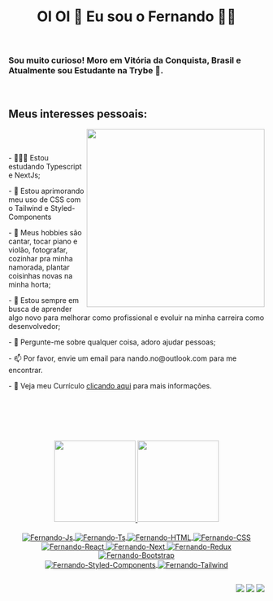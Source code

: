 <h1 align='center'>
  OI OI 👋 Eu sou o Fernando 👨‍💻
</h1>
<br />
  <h3>Sou muito curioso! Moro em Vitória da Conquista, Brasil e Atualmente sou Estudante na Trybe 🚀.</h3>
<br />
<h2>Meus interesses pessoais:</h2>

  <img align="right" src="https://i.ibb.co/7gKMpKw/18123-developer.gif" width="350px">

<br />
<br />
<p>- 👨🏽‍💻 Estou estudando Typescript e NextJs;</p>
<p>- 🤔 Estou aprimorando meu uso de CSS com o Tailwind e Styled-Components</p>
<p>- 🌱 Meus hobbies são cantar, tocar piano e violão, fotografar, cozinhar pra minha namorada, plantar coisinhas novas na minha horta;</p>
<p>- 💼 Estou sempre em busca de aprender algo novo para melhorar como profissional e evoluir na minha carreira como desenvolvedor;</p>
<p>- 💬 Pergunte-me sobre qualquer coisa, adoro ajudar pessoas;</p>
<p>- 📫 Por favor, envie um email para nando.no@outlook.com para me encontrar.</p>
<p>- 📝 Veja meu Currículo <a href="https://resume.io/r/ZsiBHjvOg" target="_blank">clicando aqui</a> para mais informações.</p>

<br />
<br />
<br />
<br />
<br />
 <div align=center>
  <a href="https://github.com/cifernando">
  <img height="160em" src="https://github-readme-stats.vercel.app/api?username=cifernando&show_icons=true&title_color=FFF&text_color=FFF&icon_color=FFF&bg_color=45,B3BDCC,8596AD,52637A"/>
  <img height="160em" src="https://github-readme-stats.vercel.app/api/top-langs/?username=cifernando&layout=compact&title_color=FFF&text_color=FFF&icon_color=FFF&bg_color=45,B3BDCC,8596AD,52637A"/>
</div>
<div align=center style="display: inline_block"><br>
  <img align="center" alt="Fernando-Js" src="https://img.shields.io/badge/JavaScript-323330?style=for-the-badge&logo=javascript&logoColor=F7DF1E">
  <img align="center" alt="Fernando-Ts" src="https://img.shields.io/badge/TypeScript-007ACC?style=for-the-badge&logo=typescript&logoColor=white">
  <img align="center" alt="Fernando-HTML" src="https://img.shields.io/badge/HTML5-E34F26?style=for-the-badge&logo=html5&logoColor=white">
  <img align="center" alt="Fernando-CSS" src="https://img.shields.io/badge/CSS3-1572B6?style=for-the-badge&logo=css3&logoColor=white">
  <img align="center" alt="Fernando-React" src="https://img.shields.io/badge/React-20232A?style=for-the-badge&logo=react&logoColor=61DAFB">
  <img align="center" alt="Fernando-Next" src="https://img.shields.io/badge/next.js-000000?style=for-the-badge&logo=nextdotjs&logoColor=white">
  <img align="center" alt="Fernando-Redux" src="https://img.shields.io/badge/Redux-593D88?style=for-the-badge&logo=redux&logoColor=white">
  <img align="center" alt="Fernando-Bootstrap" src="https://img.shields.io/badge/Bootstrap-563D7C?style=for-the-badge&logo=bootstrap&logoColor=white">
  <br />
  <img align="center" alt="Fernando-Styled-Components" src="https://img.shields.io/badge/styled--components-DB7093?style=for-the-badge&logo=styled-components&logoColor=white">
  <img align="center" alt="Fernando-Tailwind" src="https://img.shields.io/badge/Tailwind_CSS-38B2AC?style=for-the-badge&logo=tailwind-css&logoColor=white">
</div>
  
  ##
 
<div align=right> 
  <a href="https://instagram.com/fernando_n_o" target="_blank"><img src="https://img.shields.io/badge/-Instagram-%23E4405F?style=for-the-badge&logo=instagram&logoColor=white" target="_blank"></a>
  <a href = "mailto:nando.no@outlook.com"><img src="https://img.shields.io/badge/-Outlook-%23333?style=for-the-badge&logo=gmail&logoColor=white" target="_blank"></a>
  <a href="https://www.linkedin.com/in/fernando-nascimento-oliveira/" target="_blank"><img src="https://img.shields.io/badge/-LinkedIn-%230077B5?style=for-the-badge&logo=linkedin&logoColor=white" target="_blank"></a>  
</div>
